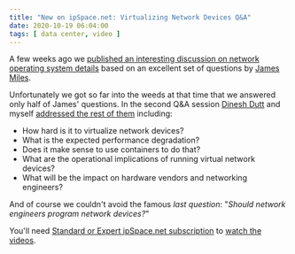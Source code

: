 ```yaml
---
title: "New on ipSpace.net: Virtualizing Network Devices Q&A"
date: 2020-10-19 06:04:00
tags: [ data center, video ]
---
```

A few weeks ago we [published an interesting discussion on network operating system details](https://blog.ipspace.net/2020/10/network-operating-systems-qa.html) based on an excellent set of questions by [James Miles](https://www.linkedin.com/in/james-m-974903a0/).

Unfortunately we got so far into the weeds at that time that we answered only half of James' questions. In the second Q&A session [Dinesh Dutt](https://www.ipspace.net/Author:Dinesh_Dutt) and myself [addressed the rest of them](https://my.ipspace.net/bin/list?id=NOSModels#DDVIRT) including:

* How hard is it to virtualize network devices?
* What is the expected performance degradation?
* Does it make sense to use containers to do that?
* What are the operational implications of running virtual network devices?
* What will be the impact on hardware vendors and networking engineers?

And of course we couldn't avoid the famous _last question_: "_Should network engineers program network devices?_"

You'll need [Standard or Expert ipSpace.net subscription](https://www.ipspace.net/Subscription/Individual) to [watch the videos](https://my.ipspace.net/bin/list?id=NOSModels#DDNOS).
